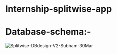 # Internship-splitwise-app

# Database-schema:-

![Splitwise-DBdesign-V2-Subham-30Mar](https://user-images.githubusercontent.com/99710364/229188784-a4070eec-55a5-460a-8fb6-701d11244f97.png)
